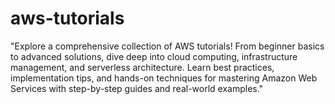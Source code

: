 # aws-tutorials
"Explore a comprehensive collection of AWS tutorials! From beginner basics to advanced solutions, dive deep into cloud computing, infrastructure management, and serverless architecture. Learn best practices, implementation tips, and hands-on techniques for mastering Amazon Web Services with step-by-step guides and real-world examples."
